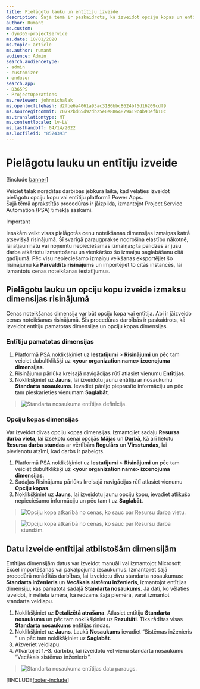 ```yaml
---
title: Pielāgotu lauku un entītiju izveide
description: Šajā tēmā ir paskaidrots, kā izveidot opciju kopas un entītijas jūsu risinājumā Power Apps platformā.
author: Rumant
ms.custom:
- dyn365-projectservice
ms.date: 10/01/2020
ms.topic: article
ms.author: rumant
audience: Admin
search.audienceType:
- admin
- customizer
- enduser
search.app:
- D365PS
- ProjectOperations
ms.reviewer: johnmichalak
ms.openlocfilehash: d2fbe6a4061a93ac3186bbc8624bf5d16209cdf9
ms.sourcegitcommit: c0792bd65d92db25e0e8864879a19c4b93efb10c
ms.translationtype: MT
ms.contentlocale: lv-LV
ms.lasthandoff: 04/14/2022
ms.locfileid: "8574393"
---
```

# <a name="create-custom-fields-and-entities"></a>Pielāgotu lauku un entītiju izveide 

[!include [banner](../includes/psa-now-project-operations.md)]

Veiciet tālāk norādītās darbības jebkurā laikā, kad vēlaties izveidot pielāgotu opciju kopu vai entītiju platformā Power Apps.  
Šajā tēmā aprakstītās procedūras ir jāizpilda, izmantojot Project Service Automation (PSA) tīmekļa saskarni.

> [!IMPORTANT]
> Iesakām veikt visas pielāgotās cenu noteikšanas dimensijas izmaiņas katrā atsevišķā risinājumā. Šī svarīgā paraugprakse nodrošina elastību nākotnē, lai atjauninātu vai noņemtu nepieciešamās izmaiņas; tā palīdzēs ar jūsu darba atkārtotu izmantošanu un vienkāršos šo izmaiņu saglabāšanu citā gadījumā. Pēc visu nepieciešamo izmaiņu veikšanas eksportējiet šo risinājumu kā **Pārvaldīts risinājums** un importējiet to citās instancēs, lai izmantotu cenas noteikšanas iestatījumus.

  
## <a name="create-custom-fields-and-option-sets-in-the-pricing-dimension-solution"></a>Pielāgotu lauku un opciju kopu izveide izmaksu dimensijas risinājumā

Cenas noteikšanas dimensija var būt opciju kopa vai entītija. Abi ir jāizveido cenas noteikšanas risinājumā. Šīs procedūras darbībās ir paskaidrots, kā izveidot entītiju pamatotas dimensijas un opciju kopas dimensijas.

### <a name="entity-based-dimensions"></a>Entītiju pamatotas dimensijas

1. Platformā PSA noklikšķiniet uz **Iestatījumi** > **Risinājumi** un pēc tam veiciet dubultklikšķi uz **\<your organization name> izcenojuma dimensijas**.
2. Risinājumu pārlūka kreisajā navigācijas rūtī atlasiet vienumu **Entītijas**.
3. Noklikšķiniet uz **Jauns**, lai izveidotu jaunu entītiju ar nosaukumu **Standarta nosaukums**. Ievadiet pārējo pieprasīto informāciju un pēc tam pieskarieties vienumam **Saglabāt**.

> ![Standarta nosaukuma entītijas definīcija.](media/Standard-Title-entity-definition.png)


### <a name="option-set-based-dimensions"></a>Opciju kopas dimensijas 
Var izveidot divas opciju kopas dimensijas. Izmantojiet sadaļu **Resursa darba vieta**, lai izsekotu cenai opcijās **Mājas** un **Darbā**, kā arī lietotu **Resursa darba stundas** ar vērtībām **Regulārs** un **Virsstundas**, lai pievienotu atzīmi, kad darbs ir pabeigts.


1. Platformā PSA noklikšķiniet uz **Iestatījumi** > **Risinājumi** un pēc tam veiciet dubultklikšķi uz **\<your organization name> izcenojuma dimensijas**. 
2. Sadaļas Risinājumu pārlūks kreisajā navigācijas rūtī atlasiet vienumu **Opciju kopas**. 
3. Noklikšķiniet uz **Jauns**, lai izveidotu jaunu opciju kopu, ievadiet atlikušo nepieciešamo informāciju un pēc tam t uz **Saglabāt**.

> ![Opciju kopa atkarībā no cenas, ko sauc par Resursu darba vietu.](media/Option-set-PD-called-Resource-Work-Location.png)

> ![Opciju kopa atkarībā no cenas, ko sauc par Resursu darba stundām.](media/Option-set-PD-called-Resource-Work-Hours.PNG)


## <a name="create-data-for-entity-based-dimensions"></a>Datu izveide entītijai atbilstošām dimensijām

Entītijas dimensijām datus var izveidot manuāli vai izmantojot Microsoft Excel importēšanas vai pakalpojuma izsaukumus. Izmantojiet šajā procedūrā norādītās darbības, lai izveidotu divu standarta nosaukumus: **Standarta inženieris** un **Vecākais sistēmu inženieris**, izmantojot entītijas dimensiju, kas pamatota sadaļā **Standarta nosaukums**. Ja dati, ko vēlaties izveidot, ir neliela izmēra, kā redzams šajā piemērā, varat izmantot standarta veidlapu.

1. Noklikšķiniet uz **Detalizētā atrašana**. Atlasiet entītiju **Standarta nosaukums** un pēc tam noklikšķiniet uz **Rezultāti**. Tiks rādītas visas **Standarta nosaukums** entītijas rindas.
2. Noklikšķiniet uz **Jauns**. Laukā **Nosaukums** ievadiet “Sistēmas inženieris ” un pēc tam noklikšķiniet uz **Saglabāt**.
3. Aizveriet veidlapu. 
4. Atkārtojiet 1.–3. darbību, lai izveidotu vēl vienu standarta nosaukumu “Vecākais sistēmas inženieris”.

> ![Standarta nosaukuma entītijas datu paraugs.](media/ST-data.png)




[!INCLUDE[footer-include](../includes/footer-banner.md)]
